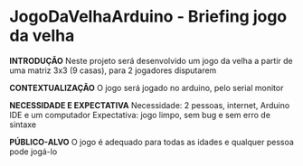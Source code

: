 # JogoDaVelhaArduino - Briefing jogo da velha

**INTRODUÇÃO**
Neste projeto será desenvolvido um jogo da velha a partir de uma matriz 3x3 (9 casas), para 2 jogadores disputarem 

**CONTEXTUALIZAÇÃO**
O jogo será jogado no arduino, pelo serial monitor

**NECESSIDADE E EXPECTATIVA**
Necessidade: 2 pessoas, internet, Arduino IDE e um computador
Expectativa: jogo limpo, sem bug e sem erro de sintaxe

**PÚBLICO-ALVO**
O jogo é adequado para todas as idades e qualquer pessoa pode jogá-lo
